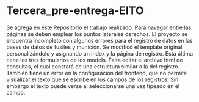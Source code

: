 # Tercera_pre-entrega-EITO

Se agrega en este Repositorio el trabajo realizado.
Para navegar entre las páginas se deben emplear los puntos laterales derechos.
El proyecto se encuentra incompleto con algunos errores para el registro de datos en las bases de datos de fusiles y munición.
Se modificó el template original personalizándolo y asignando un index y la página de registro. Esta última tiene los tres formularios de los models.
Falta editar el archivo html de consultas, el cual constará de una estructura similar a la del registro.
También tiene un error en la configuración del frontend, que no permite visualizar el texto que se escribe en los campos de los registros. Sin embargo el texto puede verse al seleccionarse una vez tipeado en el campo.
